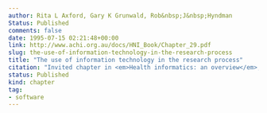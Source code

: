 ```yaml
---
author: Rita L Axford, Gary K Grunwald, Rob&nbsp;J&nbsp;Hyndman
Status: Published
comments: false
date: 1995-07-15 02:21:48+00:00
link: http://www.achi.org.au/docs/HNI_Book/Chapter_29.pdf
slug: the-use-of-information-technology-in-the-research-process
title: "The use of information technology in the research process"
citation: "Invited chapter in <em>Health informatics: an overview</em>, (ed. Hovenga, Kidd, Cesnik)"
status: Published
kind: chapter
tag:
- software
---
```



